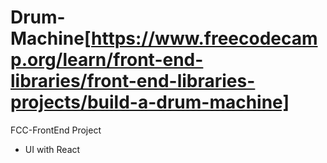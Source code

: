 # Drum-Machine[https://www.freecodecamp.org/learn/front-end-libraries/front-end-libraries-projects/build-a-drum-machine]
FCC-FrontEnd Project
- UI with React 
